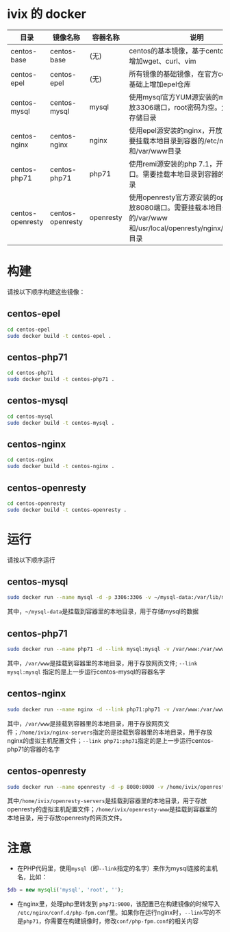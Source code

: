 # ivix 的 docker

|目录|镜像名称|容器名称|说明|
|----|----|----|----|
|centos-base|centos-base|(无)|centos的基本镜像，基于centos-epel构建, 增加wget、curl、vim|
|centos-epel|centos-epel|(无)|所有镜像的基础镜像，在官方centos镜像的基础上增加epel仓库|
|centos-mysql|centos-mysql|mysql|使用mysql官方YUM源安装的mysql 5.6，开放3306端口，root密码为空。允许挂载数据存储目录|
|centos-nginx|centos-nginx|nginx|使用epel源安装的nginx，开放80端口。需要挂载本地目录到容器的/etc/nginx/servers和/var/www目录|
|centos-php71|centos-php71|php71|使用remi源安装的php 7.1，开放9000端口。需要挂载本地目录到容器的/var/www目录|
|centos-openresty|centos-openresty|openresty|使用openresty官方源安装的openresty，开放8080端口。需要挂载本地目录到容器的/var/www和/usr/local/openresty/nginx/conf/servers目录|

# 构建

请按以下顺序构建这些镜像：

## centos-epel

```bash
cd centos-epel
sudo docker build -t centos-epel .
```

## centos-php71

```bash
cd centos-php71
sudo docker build -t centos-php71 .
```
## centos-mysql

```bash
cd centos-mysql
sudo docker build -t centos-mysql .
```
## centos-nginx

```bash
cd centos-nginx
sudo docker build -t centos-nginx .
```

## centos-openresty

```bash
cd centos-openresty
sudo docker build -t centos-openresty .
```

# 运行

请按以下顺序运行

## centos-mysql

```bash
sudo docker run --name mysql -d -p 3306:3306 -v ~/mysql-data:/var/lib/mysql centos-mysql
```

其中，`~/mysql-data`是挂载到容器里的本地目录，用于存储mysql的数据

## centos-php71

```bash
sudo docker run --name php71 -d --link mysql:mysql -v /var/www:/var/www -p 9000:9000 centos-php71
```

其中，`/var/www`是挂载到容器里的本地目录，用于存放网页文件; `--link mysql:mysql` 指定的是上一步运行centos-mysql的容器名字

## centos-nginx

```bash
sudo docker run --name nginx -d --link php71:php71 -v /var/www:/var/www -v /home/ivix/nginx-servers:/etc/nginx/servers -p 80:80 centos-nginx
```

其中，`/var/www`是挂载到容器里的本地目录，用于存放网页文件；`/home/ivix/nginx-servers`指定的是挂载到容器里的本地目录，用于存放nginx的虚拟主机配置文件；`--link php71:php71`指定的是上一步运行centos-php71的容器的名字

## centos-openresty

```bash
sudo docker run --name openresty -d -p 8080:8080 -v /home/ivix/openresty-servers:/usr/local/openresty/nginx/conf/servers -v /home/ivix/openresty-www:/var/www centos-openresty
```

其中`/home/ivix/openresty-servers`是挂载到容器里的本地目录，用于存放openresty的虚拟主机配置文件；`/home/ivix/openresty-www`是挂载到容器里的本地目录，用于存放openresty的网页文件。
# 注意 

- 在PHP代码里，使用`mysql`（即`--link`指定的名字）来作为mysql连接的主机名，比如：

```php
$db = new mysqli('mysql', 'root', '');
```

- 在nginx里，处理php里转发到 `php71:9000`，该配置已在构建镜像的时候写入 `/etc/nginx/conf.d/php-fpm.conf`里。如果你在运行nginx时，`--link`写的不是`php71`，你需要在构建镜像时，修改`conf/php-fpm.conf`的相关内容

